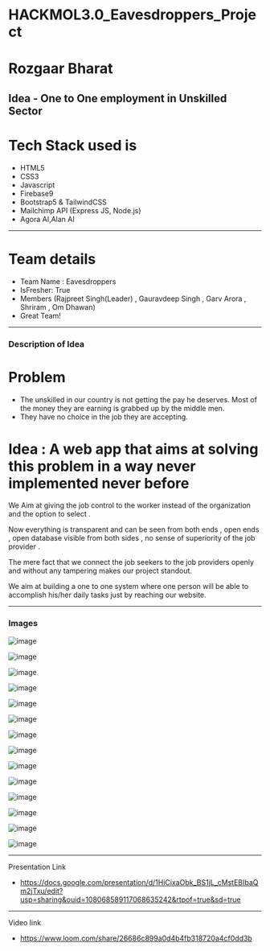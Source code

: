 # HACKMOL3.0_Eavesdroppers_Project

# Rozgaar Bharat
## Idea - One to One employment in Unskilled Sector

# Tech Stack used is 
- HTML5
- CSS3
- Javascript
- Firebase9
- Bootstrap5 & TailwindCSS
- Mailchimp API (Express JS, Node.js)
- Agora AI,Alan AI

---
 # Team details
- Team Name : Eavesdroppers
- IsFresher: True
- Members (Rajpreet Singh(Leader) , Gauravdeep Singh , Garv Arora , Shriram , Om Dhawan)
- Great Team!

---
### Description of Idea

# Problem  
- The unskilled in our country is not getting the pay he deserves. Most of the money they are earning is grabbed up by the middle men.
- They have no choice in the job they are accepting.

# Idea : A web app that aims at solving this problem in a way never implemented never before 


We Aim at giving the job control to the worker instead of  the organization  and the option to select .

 Now everything is transparent and can be seen from both ends , open ends , open database visible from both sides , no sense of superiority of the job provider .

The mere fact that we connect the job seekers  to the job providers openly and without any tampering makes our project standout.

We aim at building a one to one system where one person will be able to accomplish his/her daily tasks just by reaching our website.  


---
### Images

![image](https://www.linkpicture.com/q/1_1096.png)

![image](https://www.linkpicture.com/q/2_1449.png)

![image](https://www.linkpicture.com/q/3_893.png)

![image](https://www.linkpicture.com/q/4_642.png)

![image](https://www.linkpicture.com/q/5_546.png)

![image](https://www.linkpicture.com/q/6_371.png)

![image](https://www.linkpicture.com/q/7_270.png)

![image](https://www.linkpicture.com/q/8_221.png)

![image](https://www.linkpicture.com/q/9_189.png)

![image](https://www.linkpicture.com/q/10_158.png)

![image](https://www.linkpicture.com/q/11_151.png)

![image](https://www.linkpicture.com/q/a1_4.jpeg)

![image](https://www.linkpicture.com/q/a2_7.jpeg)

![image](https://www.linkpicture.com/q/a3_4.jpeg)

---
Presentation Link

- https://docs.google.com/presentation/d/1HiCixaObk_BS1jL_cMstEBIbaQm2jTxu/edit?usp=sharing&ouid=108068589117068635242&rtpof=true&sd=true
---
Video link

- https://www.loom.com/share/26686c899a0d4b4fb318720a4cf0dd3b
